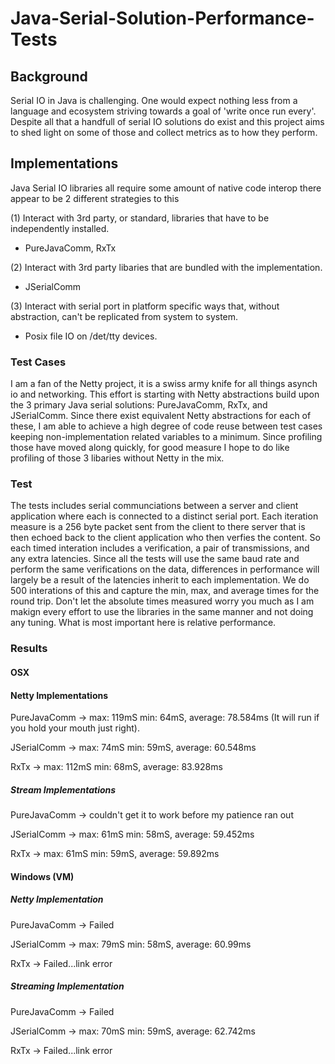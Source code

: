 # Java-Serial-Solution-Performance-Tests

## Background
Serial IO in Java is challenging. One would expect nothing less from a language and ecosystem striving towards a goal of 'write once run every'. Despite all that a handfull of serial IO solutions do exist and this project aims to shed light on some of those and collect metrics as to how they perform.

## Implementations
Java Serial IO libraries all require some amount of native code interop there appear to be 2 different strategies to this

(1) Interact with 3rd party, or standard, libraries that have to be independently installed.
- PureJavaComm, RxTx

(2) Interact with 3rd party libaries that are bundled with the implementation.
- JSerialComm

(3) Interact with serial port in platform specific ways that, without abstraction, can't be replicated from system to system.
- Posix file IO on /det/tty devices.

### Test Cases
I am a fan of the Netty project, it is a swiss army knife for all things asynch io and networking. This effort is starting with Netty abstractions build upon the 3 primary Java serial solutions: PureJavaComm, RxTx, and JSerialComm. Since there exist equivalent Netty abstractions for each of these, I am able to achieve a high degree of code reuse between test cases keeping non-implementation related variables to a minimum. Since profiling those have moved along quickly, for good measure I hope to do like profiling of those 3 libaries without Netty in the mix. 

### Test
The tests includes serial communciations between a server and client application where each is connected to a distinct serial port. Each iteration measure is a 256 byte packet sent from the client to there server that is then echoed back to the client application who then verfies the content. So each timed interation includes a verification, a pair of transmissions, and any extra latencies. Since all the tests will use the same baud rate and perform the same verifications on the data, differences in performance will largely be a result of the latencies inherit to each implementation. We do 500 interations of this and capture the min, max, and average times for the round trip. Don't let the absolute times measured worry you much as I am makign every effort to use the libraries in the same manner and not doing any tuning. What is most important here is relative performance.

### Results

#### OSX
#### Netty Implementations
PureJavaComm -> max: 119mS min: 64mS, average: 78.584ms (It will run if you hold your mouth just right).

JSerialComm -> max: 74mS  min: 59mS, average: 60.548ms 
 
RxTx         -> max: 112mS min: 68mS, average: 83.928ms

##### Stream Implementations
PureJavaComm -> couldn't get it to work before my patience ran out

JSerialComm -> max: 61mS min: 58mS, average: 59.452ms

RxTx -> max: 61mS min: 59mS, average: 59.892ms

#### Windows (VM)

##### Netty Implementation

PureJavaComm -> Failed

JSerialComm -> max: 79mS min: 58mS, average: 60.99ms

RxTx -> Failed...link error

##### Streaming Implementation 

PureJavaComm -> Failed

JSerialComm -> max: 70mS min: 59mS, average: 62.742ms

RxTx -> Failed...link error

